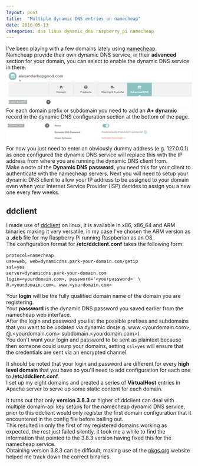 ```yaml
---
layout: post
title:  "Multiple dynamic DNS entries on namecheap"
date: 2016-05-13
categories: dns linux dynamic_dns raspberry_pi namecheap 
---
```

I've been playing with a few domains lately using [namecheap](#namecheap).  
Namcheap provide their own dynamic DNS service, in their **advanced** section for your domain, you can select to enable the dynamic DNS service in there.
![Advanced Namecheap Settings](/assets/Namcheap_DNS_Advanced.png)
For each domain prefix or subdomain you need to add an **A+ dynamic** record in the dynamic DNS configuration section at the bottom of the page.  
![Enabling Namecheap Dynamic DNS](/assets/Namcheap_Enable_DynamicDNS.png)
For now you just need to enter an obviously dummy address (e.g. 127.0.0.1) as once configured the dynamic DNS service will replace this with the IP address from where you are running the dynamic DNS client from.  
Make a note of the **Dynamic DNS password**, you need this for your client to authenticate with the namecheap servers.
Next you will need to setup your dynamic DNS client to allow your IP address to be assigned to your domain even when your Internet Service Provider (ISP) decides to assign you a new one every few weeks.  

## ddclient
I made use of [ddclient](#ddclient) on linux, it is available in x86, x86_64 and ARM binaries making it very versatile, in my case I've chosen the ARM version as a **.deb** file for my Raspberry Pi running Raspberian as an OS.  
The configuration format for **/etc/ddclient.conf** takes the following form:

	protocol=namecheap
	use=web, web=dynamicdns.park-your-domain.com/getip
	ssl=yes
	server=dynamicdns.park-your-domain.com
	login=<yourdomain.com>, password='<yourpassword>' \
	@.<yourdomain.com>, www.<yourdomain.com>
	
Your **login** will be the fully qualified domain name of the domain you are registering.  
Your **password** is the dynamic DNS password you saved earlier from the namecheap web interface.  
After the login and password you list the possible prefixes and subdomains that you want to be updated via dynamic dns(e.g. www.<yourdomain.com>, @.<yourdomain.com> subdomain.<yourdomain.com>).  
You don't want your login and password to be sent as plaintext because then someone could usurp your domains, setting `ssl=yes` will ensure that the credentials are sent via an encrypted channel.

It should be noted that your login and password are different for every **high level domain** that you have so you'll need to add configuration for each one to **/etc/ddclient.conf**.  
I set up my eight domains and created a series of **VirtualHost** entries in Apache server to serve up some static content for each domain.  

It turns out that only **version 3.8.3** or higher of ddclient can deal with multiple domain-api key setups for the namecheap dynamic DNS service, prior to this ddclient would only register the first domain configuration that it encountered in the config file before bailing out.  
This resulted in only the first of my registered domains working as expected, the rest just failed silently, it took me a while to find the information that pointed to the 3.8.3 version having fixed this for the namecheap service.   
Obtaining version 3.8.3 can be difficult, making use of the [pkgs.org][pkgs.org] website helped me track down the correct binaries.

[ddclient]:		https://sourceforge.net/projects/ddclient/
[namecheap]:	https://www.namecheap.com
[pkgs.org]:		https://pkgs.org/





















